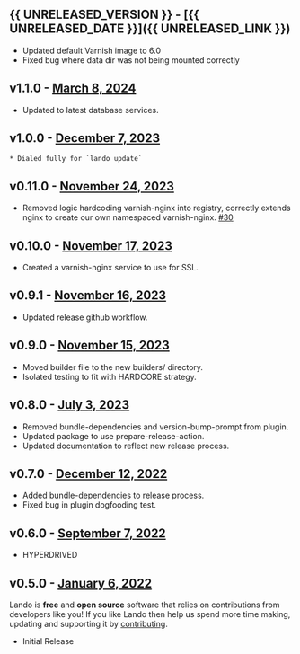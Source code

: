 ## {{ UNRELEASED_VERSION }} - [{{ UNRELEASED_DATE }}]({{ UNRELEASED_LINK }})
  * Updated default Varnish image to 6.0
  * Fixed bug where data dir was not being mounted correctly

## v1.1.0 - [March 8, 2024](https://github.com/lando/varnish/releases/tag/v1.1.0)
  * Updated to latest database services.

## v1.0.0 - [December 7, 2023](https://github.com/lando/varnish/releases/tag/v1.0.0)
    * Dialed fully for `lando update`

## v0.11.0 - [November 24, 2023](https://github.com/lando/varnish/releases/tag/v0.11.0)
* Removed logic hardcoding varnish-nginx into registry, correctly extends nginx to create our own namespaced varnish-nginx. [#30](https://github.com/lando/varnish/pull/30)

## v0.10.0 - [November 17, 2023](https://github.com/lando/varnish/releases/tag/v0.10.0)
* Created a varnish-nginx service to use for SSL.

## v0.9.1 - [November 16, 2023](https://github.com/lando/varnish/releases/tag/v0.9.1)
* Updated release github workflow.

## v0.9.0 - [November 15, 2023](https://github.com/lando/varnish/releases/tag/v0.9.0)
* Moved builder file to the new builders/ directory.
* Isolated testing to fit with HARDCORE strategy.

## v0.8.0 - [July 3, 2023](https://github.com/lando/varnish/releases/tag/v0.8.0)
  * Removed bundle-dependencies and version-bump-prompt from plugin.
  * Updated package to use prepare-release-action.
  * Updated documentation to reflect new release process.

## v0.7.0 - [December 12, 2022](https://github.com/lando/varnish/releases/tag/v0.7.0)
  * Added bundle-dependencies to release process.
  * Fixed bug in plugin dogfooding test.

## v0.6.0 - [September 7, 2022](https://github.com/lando/varnish/releases/tag/v0.6.0)

* HYPERDRIVED

## v0.5.0 - [January 6, 2022](https://github.com/lando/varnish/releases/tag/v0.5.0)

Lando is **free** and **open source** software that relies on contributions from developers like you! If you like Lando then help us spend more time making, updating and supporting it by [contributing](https://github.com/sponsors/lando).

* Initial Release
